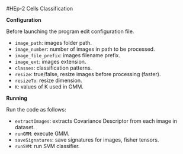 #HEp-2 Cells Classification

**Configuration** 

Before launching the program edit configuration file.

- `image_path`:  images folder path.
- `image_number`: number of images in path to be processed.
- `image_file_prefix`: images filename prefix.
- `image_ext`: images extension.
- `classes`: classification patterns.
- `resize`: true/false, resize images before processing (faster).
- `resizeTo`: resize dimension.
- `K`: values of K used in GMM.

**Running** 

Run the code as follows: 

- `extractImages`: extracts Covariance Descriptor from each image in dataset.
- `runGMM`: execute GMM.
- `saveSignatures`: save signatures for images, fisher tensors.
- `runSVM`: run SVM classifier.
